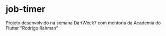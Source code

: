 # job-timer
Projeto desenvolvido na semana DartWeek7 com mentoria da Academia do Flutter "Rodrigo Rahman"
